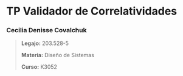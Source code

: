 # TP Validador de Correlatividades
### Cecilia Denisse Covalchuk

> **Legajo:** 203.528-5
>
> **Materia:** Diseño de Sistemas
>
> **Curso:** K3052
